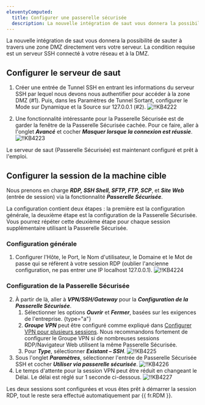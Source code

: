 ```yaml
---
eleventyComputed:
  title: Configurer une passerelle sécurisée
  description: La nouvelle intégration de saut vous donnera la possibilité de sauter à travers une zone DMZ directement vers votre serveur.
---
```

La nouvelle intégration de saut vous donnera la possibilité de sauter à travers une zone DMZ directement vers votre serveur. La condition requise est un serveur SSH connecté à votre réseau et à la DMZ.

## Configurer le serveur de saut

1. Créer une entrée de Tunnel SSH en entrant les informations du serveur SSH par lequel nous devons nous authentifier pour accéder à la zone DMZ (#1). Puis, dans les Paramètres de Tunnel Sortant, configurer le Mode sur Dynamique et la Source sur 127.0.0.1 (#2).
![!!KB4222](https://cdnweb.devolutions.net/docs/docs_en_kb_KB4222.png)

1. Une fonctionnalité intéressante pour la Passerelle Sécurisée est de garder la fenêtre de la Passerelle Sécurisée cachée. Pour ce faire, aller à l'onglet ***Avancé*** et cocher ***Masquer lorsque la connexion est réussie***.
![!!KB4223](https://cdnweb.devolutions.net/docs/docs_en_kb_KB4223.png)

Le serveur de saut (Passerelle Sécurisée) est maintenant configuré et prêt à l'emploi.

## Configurer la session de la machine cible

Nous prenons en charge ***RDP, SSH Shell, SFTP, FTP, SCP***, et ***Site Web*** (entrée de session) via la fonctionnalité ***Passerelle Sécurisée***.

La configuration contient deux étapes : la première est la configuration générale, la deuxième étape est la configuration de la Passerelle Sécurisée. Vous pourrez répéter cette deuxième étape pour chaque session supplémentaire utilisant la Passerelle Sécurisée.

### Configuration générale

1. Configurer l'Hôte, le Port, le Nom d'utilisateur, le Domaine et le Mot de passe qui se réfèrent à votre session RDP (oublier l'ancienne configuration, ne pas entrer une IP localhost 127.0.0.1).
![!!KB4224](https://cdnweb.devolutions.net/docs/docs_en_kb_KB4224.png)

### Configuration de la Passerelle Sécurisée

2. À partir de là, aller à ***VPN/SSH/Gateway*** pour la ***Configuration de la Passerelle Sécurisée***.
    1. Sélectionner les options ***Ouvrir*** et ***Fermer***, basées sur les exigences de l'entreprise.
{type="a"}
    1. ***Groupe VPN*** peut être configuré comme expliqué dans [Configurer VPN pour plusieurs sessions](/rdm/kb/rdm-windows/how-to-articles/configure-vpn-multiple-sessions/). Nous recommandons fortement de configurer le Groupe VPN si de nombreuses sessions RDP/Navigateur Web utilisent la même Passerelle Sécurisée.
    1. Pour ***Type***, sélectionner ***Existant – SSH***.
![!!KB4225](https://cdnweb.devolutions.net/docs/docs_en_kb_KB4225.png)
1. Sous l'onglet ***Paramètres***, sélectionner l'entrée de Passerelle Sécurisée SSH et cocher ***Utiliser via passerelle sécurisée***.
![!!KB4226](https://cdnweb.devolutions.net/docs/docs_en_kb_KB4226.png)
1. Le temps d'attente pour la session VPN peut être réduit en changeant le Délai. Le délai est réglé sur 1 seconde ci-dessous.
![!!KB4227](https://cdnweb.devolutions.net/docs/docs_en_kb_KB4227.png)

Les deux sessions sont configurées et vous êtes prêt à démarrer la session RDP, tout le reste sera effectué automatiquement par {{ fr.RDM }}.
